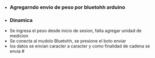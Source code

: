 - ### Agregarndo envio de peso por bluetohh arduino
- ### Dinamica
- Se ingresa el peso desde inicio de sesion, falta agregar unidad de medicion
- Se conecta al mudolo Bluetohh, se presione el boto enviar
- los datos se envian caracter a caracter y como finalidad  de cadena se envia #







